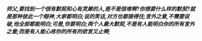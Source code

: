 ***师父,要找到一个很有默契和心有灵犀的人,是不是很难啊?你想要什么样的默契?就是那种彼此一个眼神,大家都明白;说的笑话,对方也都接得住;言外之意,不需要说破,他全部都能明白;可是,你要明白;两个人最大默契,不是有人能明白你的所有言外之意;而是有人能心疼你的所有的欲言又止啊;***